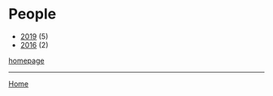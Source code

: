 # People

  * [2019](./people-2019.md) (5)
  * [2016](./people-2016.md) (2)

[homepage](https://people.com/)

----

[Home](../index.md)
